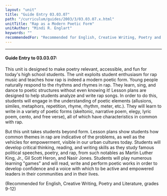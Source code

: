 ```yaml
---
layout: "unit"
title: "Guide Entry 03.03.07"
path: "/curriculum/guides/2003/3/03.03.07.x.html"
unitTitle: "Rap as a Modern Poetic Form"
unitAuthor: "Mindi R. Englart"
keywords: ""
recommendedFor: "Recommended for English, Creative Writing, Poetry and Literature, grades 9-12"
---
```

<body>
<hr/>
 <h4>
  Guide Entry to 03.03.07:
 </h4>
 <p>
  This unit is designed to make poetry relevant, accessible, and fun for today's high school students. The unit exploits student enthusiasm for rap music and teaches how rap is indeed a modern poetic form. Young people naturally respond to the rhythms and rhymes in rap. They learn, sing, and dance to poetic structures without even knowing it! Lesson plans are designed to help students analyze and write rap songs. In order to do this, students will engage in the understanding of poetic elements (allusions, similes, metaphors, repetition, rhyme, rhythm, meter, etc.). They will learn to write in a variety of poetic forms (skeltonic, narrative poem, elegy, lyric poem, cento, and free verse), all of which have characteristics in common with rap.
 </p>
<p>
  But this unit takes students beyond form. Lesson plans show students how common themes in rap are indicative of the problems, as well as the vehicles for empowerment, visible in our urban cultures today. Students will develop critical thinking, reading, and writing skills as they study famous political speeches, poetry, and rap, from such notables as Martin Luther King, Jr., Gil Scott Heron, and Nasir Jones. Students will play numerous learning "games" and will read, write and perform poetic works in order to develop confidence and a voice with which to be active and empowered leaders in their communities and in their lives.
 </p>
<p>
  (Recommended for English, Creative Writing, Poetry and Literature, grades 9-12)
 </p>

</body>